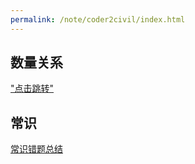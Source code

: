 ```yaml
---
permalink: /note/coder2civil/index.html
---
```


## 数量关系
["点击跳转"](/quantitative-relationship.md)
## 常识
[常识错题总结](/common_sense/SummaryOfWrongQuestions.md)
